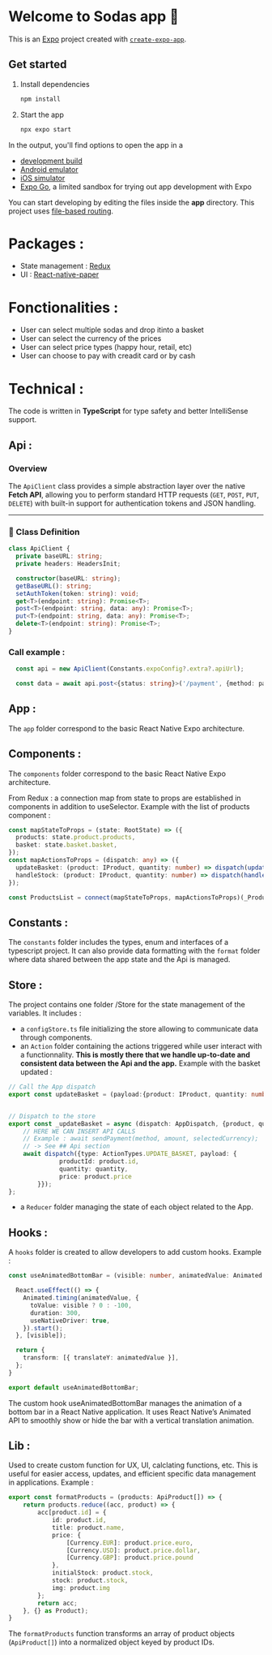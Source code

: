 # Welcome to Sodas app 👋

This is an [Expo](https://expo.dev) project created with [`create-expo-app`](https://www.npmjs.com/package/create-expo-app).

## Get started

1. Install dependencies

   ```bash
   npm install
   ```

2. Start the app

   ```bash
   npx expo start
   ```

In the output, you'll find options to open the app in a

- [development build](https://docs.expo.dev/develop/development-builds/introduction/)
- [Android emulator](https://docs.expo.dev/workflow/android-studio-emulator/)
- [iOS simulator](https://docs.expo.dev/workflow/ios-simulator/)
- [Expo Go](https://expo.dev/go), a limited sandbox for trying out app development with Expo

You can start developing by editing the files inside the **app** directory. This project uses [file-based routing](https://docs.expo.dev/router/introduction).

# Packages :

- State management : [Redux](https://redux.js.org/)
- UI : [React-native-paper](https://callstack.github.io/react-native-paper/)

# Fonctionalities :

- User can select multiple sodas and drop itinto a basket
- User can select the currency of the prices
- User can select price types (happy hour, retail, etc)
- User can choose to pay with creadit card or by cash

# Technical :

The code is written in **TypeScript** for type safety and better IntelliSense support.

## Api :

### Overview
The `ApiClient` class provides a simple abstraction layer over the native **Fetch API**, allowing you to perform standard HTTP requests (`GET`, `POST`, `PUT`, `DELETE`) with built-in support for authentication tokens and JSON handling.

---

### 🧱 Class Definition

```ts
class ApiClient {
  private baseURL: string;
  private headers: HeadersInit;

  constructor(baseURL: string);
  getBaseURL(): string;
  setAuthToken(token: string): void;
  get<T>(endpoint: string): Promise<T>;
  post<T>(endpoint: string, data: any): Promise<T>;
  put<T>(endpoint: string, data: any): Promise<T>;
  delete<T>(endpoint: string): Promise<T>;
}
```

### Call example :
```ts
  const api = new ApiClient(Constants.expoConfig?.extra?.apiUrl);

  const data = await api.post<{status: string}>('/payment', {method: paymentMethod, amount, currency: selectedCurrency});
```

## App :
The `app` folder correspond to the basic React Native Expo architecture.

## Components :
The `components` folder correspond to the basic React Native Expo architecture.

From Redux : a connection map from state to props are established in components in addition to useSelector.
Example with the list of products component :
```ts
const mapStateToProps = (state: RootState) => ({
  products: state.product.products,
  basket: state.basket.basket,
});
const mapActionsToProps = (dispatch: any) => ({
  updateBasket: (product: IProduct, quantity: number) => dispatch(updateBasket({product, quantity})),
  handleStock: (product: IProduct, quantity: number) => dispatch(handleStock(product, quantity)),
});

const ProductsList = connect(mapStateToProps, mapActionsToProps)(_ProductsList);
```

## Constants :
The `constants` folder includes the types, enum and interfaces of a typescript project.
It can also provide data formatting with the `format` folder where data shared between the app state and the Api is managed.

## Store :
The project contains one folder /Store for the state management of the variables. It includes :
- a `configStore.ts` file initializing the store allowing to communicate data through components.
- an `Action` folder containing the actions triggered while user interact with a functionnality.
  <b>This is mostly there that we handle up-to-date and consistent data between the Api and the app.</b>
Example with the basket updated :
```ts
// Call the App dispatch
export const updateBasket = (payload:{product: IProduct, quantity: number}) => (dispatch: AppDispatch) => _updateBasket(dispatch, payload);


// Dispatch to the store
export const _updateBasket = async (dispatch: AppDispatch, {product, quantity}: {product: IProduct, quantity: number}) => {
    // HERE WE CAN INSERT API CALLS
    // Example : await sendPayment(method, amount, selectedCurrency);
    // -> See ## Api section
    await dispatch({type: ActionTypes.UPDATE_BASKET, payload: {
              productId: product.id,
              quantity: quantity,
              price: product.price
        }});
};

```
- a `Reducer` folder managing the state of each object related to the App.

## Hooks :
A `hooks` folder is created to allow developers to add custom hooks. Example :

```ts
const useAnimatedBottomBar = (visible: number, animatedValue: Animated.Value) => {

  React.useEffect(() => {
    Animated.timing(animatedValue, {
      toValue: visible ? 0 : -100,
      duration: 300,
      useNativeDriver: true,
    }).start();
  }, [visible]);

  return {
    transform: [{ translateY: animatedValue }],
  };
}

export default useAnimatedBottomBar;
```

The custom hook useAnimatedBottomBar manages the animation of a bottom bar in a React Native application.
It uses React Native’s Animated API to smoothly show or hide the bar with a vertical translation animation.


## Lib :
Used to create custom function for UX, UI, calclating functions, etc.
This is useful for easier access, updates, and efficient specific data management in applications.
Example :

```ts
export const formatProducts = (products: ApiProduct[]) => {
    return products.reduce((acc, product) => {
        acc[product.id] = {
            id: product.id,
            title: product.name,
            price: {
                [Currency.EUR]: product.price.euro,
                [Currency.USD]: product.price.dollar,
                [Currency.GBP]: product.price.pound
            },
            initialStock: product.stock,
            stock: product.stock,
            img: product.img
        };
        return acc;
    }, {} as Product);
}
```

The `formatProducts` function transforms an array of product objects (`ApiProduct[]`) into a normalized object keyed by product IDs.
